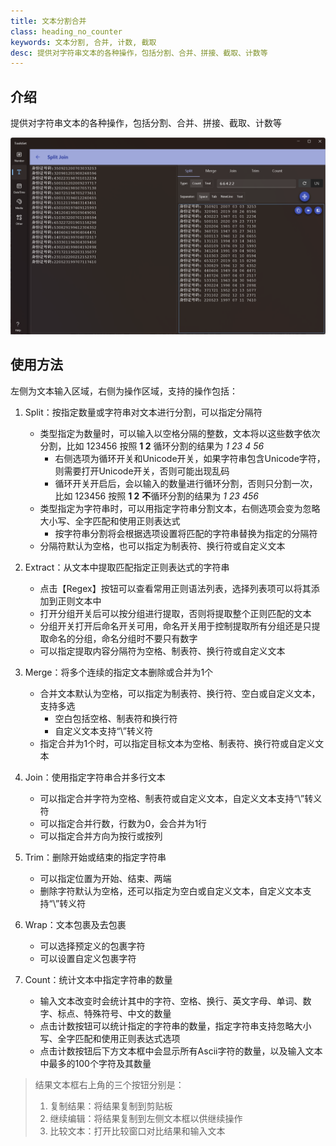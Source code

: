 ```yaml
---
title: 文本分割合并
class: heading_no_counter
keywords: 文本分割, 合并, 计数, 截取 
desc: 提供对字符串文本的各种操作，包括分割、合并、拼接、截取、计数等
---
```


## 介绍

提供对字符串文本的各种操作，包括分割、合并、拼接、截取、计数等

![](../../assets/images/ToolsSet/TSTSplit.png)

## 使用方法

左侧为文本输入区域，右侧为操作区域，支持的操作包括：
1. Split：按指定数量或字符串对文本进行分割，可以指定分隔符
   * 类型指定为数量时，可以输入以空格分隔的整数，文本将以这些数字依次分割，比如 123456 按照 **1 2** 循环分割的结果为 *1 23 4 56* 
     * 右侧选项为循环开关和Unicode开关，如果字符串包含Unicode字符，则需要打开Unicode开关，否则可能出现乱码
     * 循环开关开启后，会以输入的数量进行循环分割，否则只分割一次，比如 123456 按照 **1 2** **不**循环分割的结果为 *1 23 456* 
   * 类型指定为字符串时，可以用指定字符串分割文本，右侧选项会变为忽略大小写、全字匹配和使用正则表达式
     * 按字符串分割将会根据选项设置将匹配的字符串替换为指定的分隔符
   * 分隔符默认为空格，也可以指定为制表符、换行符或自定义文本

2. Extract：从文本中提取匹配指定正则表达式的字符串
   * 点击【Regex】按钮可以查看常用正则语法列表，选择列表项可以将其添加到正则文本中
   * 打开分组开关后可以按分组进行提取，否则将提取整个正则匹配的文本
   * 分组开关打开后命名开关可用，命名开关用于控制提取所有分组还是只提取命名的分组，命名分组时不要只有数字
   * 可以指定提取内容分隔符为空格、制表符、换行符或自定义文本

3. Merge：将多个连续的指定文本删除或合并为1个
   * 合并文本默认为空格，可以指定为制表符、换行符、空白或自定义文本，支持多选
     * 空白包括空格、制表符和换行符
     * 自定义文本支持“\”转义符
   * 指定合并为1个时，可以指定目标文本为空格、制表符、换行符或自定义文本

4. Join：使用指定字符串合并多行文本
   * 可以指定合并字符为空格、制表符或自定义文本，自定义文本支持“\”转义符
   * 可以指定合并行数，行数为0，会合并为1行
   * 可以指定合并方向为按行或按列

5. Trim：删除开始或结束的指定字符串
   * 可以指定位置为开始、结束、两端
   * 删除字符默认为空格，还可以指定为空白或自定义文本，自定义文本支持“\”转义符

6. Wrap：文本包裹及去包裹
   * 可以选择预定义的包裹字符
   * 可以设置自定义包裹字符

7. Count：统计文本中指定字符串的数量
   * 输入文本改变时会统计其中的字符、空格、换行、英文字母、单词、数字、标点、特殊符号、中文的数量
   * 点击计数按钮可以统计指定的字符串的数量，指定字符串支持忽略大小写、全字匹配和使用正则表达式选项
   * 点击计数按钮后下方文本框中会显示所有Ascii字符的数量，以及输入文本中最多的100个字符及其数量

> 结果文本框右上角的三个按钮分别是：
> 1. 复制结果：将结果复制到剪贴板
> 2. 继续编辑：将结果复制到左侧文本框以供继续操作
> 3. 比较文本：打开比较窗口对比结果和输入文本